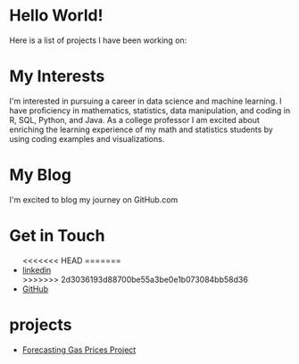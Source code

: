 # Hello World!
Here is a list of projects I have been working on:

# My Interests

I'm interested in pursuing a career in data science and machine learning. I have proficiency in mathematics, statistics, data manipulation, and coding in R, SQL, Python, and Java.  As a college professor I am excited about enriching the learning experience of my math and statistics students by using coding examples and visualizations.

# My Blog

I'm excited to blog my journey on GitHub.com

# Get in Touch

<ul>
<<<<<<< HEAD
=======
<li><a href="https://linkedin.com/{{site.linkedin_www.linkedin.com/in/daniel-freeland-35b902214}}">linkedin</a></li>
>>>>>>> 2d3036193d88700be55a3be0e1b073084bb58d36

<li><a href="https://github.com/{{site.github_Daniel_Freeland }}">GitHub</a></li>
</ul>

# projects
<ul>
<li><a href="https://github.com/Daniel-Freeland/forecasting_tidyverse/blob/main/Forecasting_Gas_Prices_Project.md/">Forecasting Gas Prices Project</a></li>
<ul>
